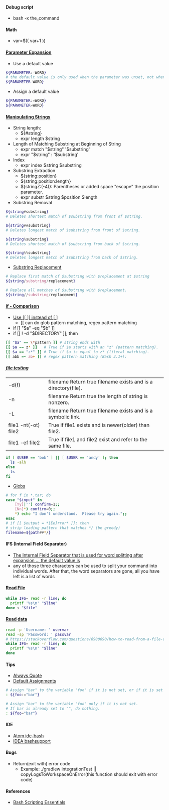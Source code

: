 #### Debug script
- bash -x the_command

#### Math
- var=$(( var+1 ))

#### [Parameter Expansion](http://wiki.bash-hackers.org/syntax/pe)
- Use a default value
```bash
${PARAMETER:-WORD}
# the default value is only used when the parameter was unset, not when it was empty
${PARAMETER-WORD}
```
- Assign a default value
```bash
${PARAMETER:=WORD}
${PARAMETER=WORD}
```
#### [Manipulating Strings](https://www.tldp.org/LDP/abs/html/string-manipulation.html)
- String length:
  - ${#string}
  - expr length $string
- Length of Matching Substring at Beginning of String
  - expr match "$string" '$substring'
  - expr "$string" : '$substring'
- Index
  - expr index $string $substring
- Substring Extraction
  - ${string:position}
  - ${string:position:length}
  - ${stringZ:(-4)}: Parentheses or added space "escape" the position parameter.
  - expr substr $string $position $length
- Substring Removal
```bash
${string#substring}
# Deletes shortest match of $substring from front of $string.

${string##substring}
# Deletes longest match of $substring from front of $string.

${string%substring}
# Deletes shortest match of $substring from back of $string.

${string%%substring}
# Deletes longest match of $substring from back of $string.
```
- [Substring Replacement](http://mywiki.wooledge.org/BashFAQ/100)
```bash
# Replace first match of $substring with $replacement at $string
${string/substring/replacement}

# Replace all matches of $substring with $replacement.
${string//substring/replacement}
```

#### [if - Comparison](http://tldp.org/LDP/abs/html/comparison-ops.html)
- [Use [[ ]] instead of [ ]](https://mywiki.wooledge.org/BashGuide/Practices)
  - [[ can do glob pattern matching, regex pattern matching
- if [[ "$a" -eq "$b" ]]
- if [[ ! -d "$DIRECTORY" ]]; then
```bash
[[ "$a" == \*pattern ]] # string ends with
[[ $a == z* ]]   # True if $a starts with an "z" (pattern matching).
[[ $a == "z*" ]] # True if $a is equal to z* (literal matching).
[[ abb =~ ab+ ]] # regex pattern matching (Bash 3.1+):
```

##### [file testing](https://www.cyberciti.biz/tips/find-out-if-file-exists-with-conditional-expressions.html)
|     |     |
| --- | --- |
-d(f)|filename	Return true filename exists and is a directory(file).
-n|filename	Return true the length of string is nonzero.
-L|filename	Return true filename exists and is a symbolic link.
file1 -nt(-ot) file2|True if file1 exists and is newer(older) than file2.
file1 -ef file2|True if file1 and file2 exist and refer to the same file.

```bash
if [ $USER == 'bob' ] || [ $USER == 'andy' ]; then
  ls -alh
else
  ls
fi
```

- [Globs](https://mywiki.wooledge.org/glob)
```bash
# for f in *.tar; do
case "$input" in
    [Yy]|'') confirm=1;;
    [Nn]*) confirm=0;;
    *) echo "I don't understand.  Please try again.";;
esac
# if [[ $output = *[Ee]rror* ]]; then
# strip leading pattern that matches */ (be greedy)
filename=${path##*/}
```

#### IFS (Internal Field Separator)
- [The Internal Field Separator that is used for word splitting after expansion ... the default value is <space><tab><newline>](https://stackoverflow.com/questions/2789319/file-content-into-unix-variable-with-newlines)
- any of those three characters can be used to split your command into individual words. After that, the word separators are gone, all you have left is a list of words
#### [Read File](https://mywiki.wooledge.org/DontReadLinesWithFor)
```bash
while IFS= read -r line; do
  printf '%s\n' "$line"
done < "$file"
```

#### [Read data](https://ryanstutorials.net/bash-scripting-tutorial/bash-input.php)
```bash
read -p 'Username: ' uservar
read -sp 'Password: ' passvar
# https://stackoverflow.com/questions/6980090/how-to-read-from-a-file-or-stdin-in-bash
while IFS= read -r line; do
  printf '%s\n' "$line"
done
```

#### Tips
- [Always Quote](https://mywiki.wooledge.org/BashGuide/Practices)
- [Default Assignments](https://www.chromium.org/chromium-os/shell-style-guidelines)
```bash
# Assign "bar" to the variable "foo" if it is not set, or if it is set to "".
: ${foo:="bar"}

# Assign "bar" to the variable "foo" only if it is not set.
# If bar is already set to "", do nothing.
: ${foo="bar"}
```
#### IDE
- [Atom ide-bash](https://atom.io/packages/ide-bash)
- [IDEA bashsupport](https://www.plugin-dev.com/project/bashsupport/)

#### Bugs
- Return(exit with) error code
  * Example: ./gradlew integrationTest || copyLogsToWorkspaceOnError(this function should exit with error code)

#### References
- [Bash Scripting Essentials](http://lifelongprogrammer.blogspot.com/2017/10/bash-scripting-essentials.html)